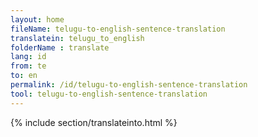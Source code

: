 ```yaml
---
layout: home
fileName: telugu-to-english-sentence-translation
translatein: telugu_to_english
folderName : translate
lang: id
from: te
to: en
permalink: /id/telugu-to-english-sentence-translation
tool: telugu-to-english-sentence-translation
---
```

{% include section/translateinto.html %}